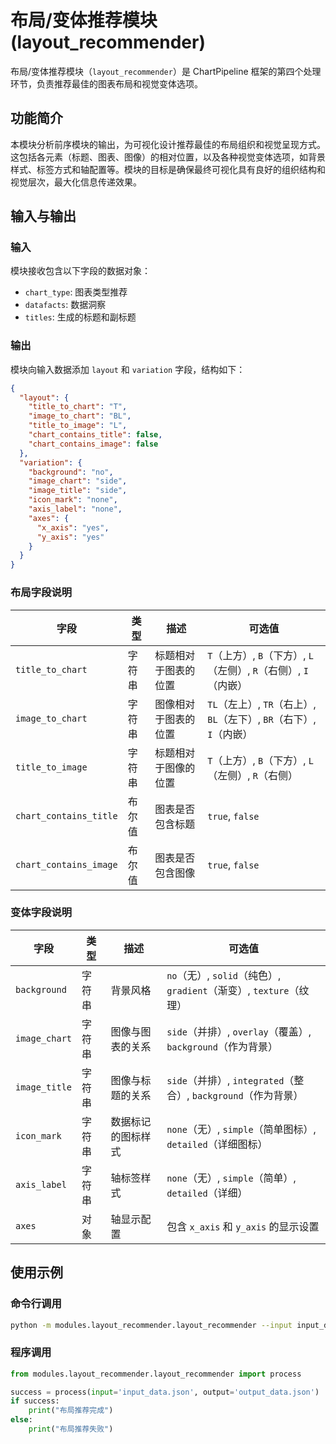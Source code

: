 # 布局/变体推荐模块 (layout_recommender)

布局/变体推荐模块（`layout_recommender`）是 ChartPipeline 框架的第四个处理环节，负责推荐最佳的图表布局和视觉变体选项。

## 功能简介

本模块分析前序模块的输出，为可视化设计推荐最佳的布局组织和视觉呈现方式。这包括各元素（标题、图表、图像）的相对位置，以及各种视觉变体选项，如背景样式、标签方式和轴配置等。模块的目标是确保最终可视化具有良好的组织结构和视觉层次，最大化信息传递效果。

## 输入与输出

### 输入

模块接收包含以下字段的数据对象：

- `chart_type`: 图表类型推荐
- `datafacts`: 数据洞察
- `titles`: 生成的标题和副标题

### 输出

模块向输入数据添加 `layout` 和 `variation` 字段，结构如下：

```json
{
  "layout": {
    "title_to_chart": "T",
    "image_to_chart": "BL",
    "title_to_image": "L",
    "chart_contains_title": false,
    "chart_contains_image": false
  },
  "variation": {
    "background": "no",
    "image_chart": "side",
    "image_title": "side",
    "icon_mark": "none",
    "axis_label": "none",
    "axes": {
      "x_axis": "yes",
      "y_axis": "yes"
    }
  }
}
```

### 布局字段说明

| 字段 | 类型 | 描述 | 可选值 |
|------|------|------|--------|
| `title_to_chart` | 字符串 | 标题相对于图表的位置 | `T`（上方）, `B`（下方）, `L`（左侧）, `R`（右侧）, `I`（内嵌） |
| `image_to_chart` | 字符串 | 图像相对于图表的位置 | `TL`（左上）, `TR`（右上）, `BL`（左下）, `BR`（右下）, `I`（内嵌） |
| `title_to_image` | 字符串 | 标题相对于图像的位置 | `T`（上方）, `B`（下方）, `L`（左侧）, `R`（右侧） |
| `chart_contains_title` | 布尔值 | 图表是否包含标题 | `true`, `false` |
| `chart_contains_image` | 布尔值 | 图表是否包含图像 | `true`, `false` |

### 变体字段说明

| 字段 | 类型 | 描述 | 可选值 |
|------|------|------|--------|
| `background` | 字符串 | 背景风格 | `no`（无）, `solid`（纯色）, `gradient`（渐变）, `texture`（纹理） |
| `image_chart` | 字符串 | 图像与图表的关系 | `side`（并排）, `overlay`（覆盖）, `background`（作为背景） |
| `image_title` | 字符串 | 图像与标题的关系 | `side`（并排）, `integrated`（整合）, `background`（作为背景） |
| `icon_mark` | 字符串 | 数据标记的图标样式 | `none`（无）, `simple`（简单图标）, `detailed`（详细图标） |
| `axis_label` | 字符串 | 轴标签样式 | `none`（无）, `simple`（简单）, `detailed`（详细） |
| `axes` | 对象 | 轴显示配置 | 包含 `x_axis` 和 `y_axis` 的显示设置 |

## 使用示例

### 命令行调用

```bash
python -m modules.layout_recommender.layout_recommender --input input_data.json --output output_data.json
```

### 程序调用

```python
from modules.layout_recommender.layout_recommender import process

success = process(input='input_data.json', output='output_data.json')
if success:
    print("布局推荐完成")
else:
    print("布局推荐失败")
```
